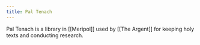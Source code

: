 ```yaml
---
title: Pal Tenach
---
```


Pal Tenach is a library in [[Meripol]] used by [[The Argent]] for keeping holy texts and conducting research.